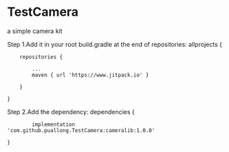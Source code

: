 # TestCamera
a simple camera kit

Step 1.Add it in your root build.gradle at the end of repositories:
allprojects {



		repositories {
		
			...
			maven { url 'https://www.jitpack.io' }
			
		}
		
	}
  
Step 2.Add the dependency:
  	dependencies {
	
	        implementation 'com.github.puallong.TestCamera:cameralib:1.0.0'
		
	}
